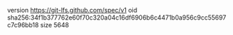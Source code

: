 version https://git-lfs.github.com/spec/v1
oid sha256:34f1b377762e60f70c320a04c16df6906b6c4471b0a956c9cc55697c7c96bb18
size 5648
